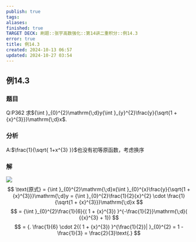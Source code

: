 ```yaml
---
publish: true
tags: 
aliases: 
finished: true
TARGET DECK: 刷题::张宇高数强化::第14讲二重积分::例14.3
error: true
title: 例14.3
created: 2024-10-13 06:57
updated: 2024-10-27 03:54
---
```

## 例14.3
### 题目
Q:P362 求${\int }_{0}^{2}\mathrm{\;d}y{\int }_{y}^{2}\frac{y}{\sqrt{1 + {x}^{3}}}\mathrm{\;d}x$.
### 分析
A:$\frac{1}{\sqrt{ 1+x^{3} }}$也没有初等原函数，考虑换序
### 解
![](https://img.hwenyi.live/202410271153952.webp)
$$
\text{原式} = {\int }_{0}^{2}\mathrm{\;d}x{\int }_{0}^{x}\frac{y}{\sqrt{1 + {x}^{3}}}\mathrm{\;d}y = {\int }_{0}^{2}\frac{1}{2}{x}^{2} \cdot \frac{1}{\sqrt{1 + {x}^{3}}}\mathrm{\;d}x
$$
$$
= {\int }_{0}^{2}\frac{1}{6}{( 1 + {x}^{3}) }^{-\frac{1}{2}}\mathrm{\;d}( {{x}^{3} + 1})
$$
$$
= {. \frac{1}{6} \cdot 2{( 1 + {x}^{3}) }^{\frac{1}{2}}| }_{0}^{2} = 1 - \frac{1}{3} = \frac{2}{3}\text{.}
$$



